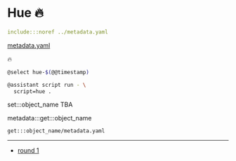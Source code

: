 # Hue 🔥

```yaml
include:::noref ../metadata.yaml
```
[metadata.yaml](../metadata.yaml)

🔥

```bash
@select hue-$(@@timestamp)

@assistant script run - \
  script=hue .
```

set:::object_name TBA

metadata:::get:::object_name

`get:::object_name/metadata.yaml`

---

- [round 1](./round-1.md)